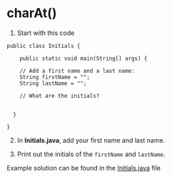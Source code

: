 # charAt()

1. Start with this code

```
public class Initials {
  
	public static void main(String[] args) {
    
    // Add a first name and a last name:
    String firstName = "";  
    String lastName = "";
    
    // What are the initials?
    
    
  }
  
}
```

2. In **Initials.java**, add your first name and last name.

3. Print out the initials of the ```firstName``` and ```lastName```.

Example solution can be found in the [Initials.java](https://github.com/keldavis/Java-Practice/blob/master/Foundations/8.%20String%20Methods/charAt/Initials.java) file